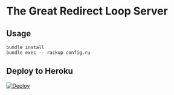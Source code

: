 # The Great Redirect Loop Server

## Usage

```
bundle install
bundle exec -- rackup config.ru
```

## Deploy to Heroku

[![Deploy](https://www.herokucdn.com/deploy/button.svg)](https://heroku.com/deploy)
